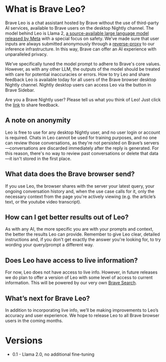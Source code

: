 # What is Brave Leo?

Brave Leo is a chat assistant hosted by Brave without the use of third-party AI services, available to Brave users on the desktop Nightly channel. The model behind Leo is Llama 2, [a source-available large language model released by Meta](https://about.fb.com/news/2023/07/llama-2/) with a special focus on safety. We’ve made sure that user inputs are always submitted anonymously through a [reverse-proxy](https://en.wikipedia.org/wiki/Reverse_proxy) to our inference infrastructure. In this way, Brave can offer an AI experience with unparalleled privacy.

We’ve specifically tuned the model prompt to adhere to Brave's core values. However, as with any other LLM, the outputs of the model should be treated with care for potential inaccuracies or errors.
How to try Leo and share feedback
Leo is available today for all users of the Brave browser desktop Nightly channel. Nightly desktop users can access Leo via the  button in Brave Sidebar.

Are you a Brave Nightly user? Please tell us what you think of Leo! Just click the [link](https://community.brave.com/c/new-feature-feedback/141) to share feedback.

## A note on anonymity
Leo is free to use for any desktop Nightly user, and no user login or account is required. Chats in Leo cannot be used for training purposes, and no one can review those conversations, as they're not persisted on Brave’s servers—conversations are discarded immediately after the reply is generated. For this reason, there's no way to review past conversations or delete that data—it isn't stored in the first place.

## What data does the Brave browser send?
If you use Leo, the browser shares with the server your latest query, your ongoing conversation history and, when the use case calls for it, only the necessary context from the page you're actively viewing (e.g. the article’s text, or the youtube video transcript).

## How can I get better results out of Leo?
As with any AI, the more specific you are with your prompts and context, the better the results Leo can provide. Remember to give Leo clear, detailed instructions and, if you don't get exactly the answer you're looking for, to try wording your query/prompt a different way.

## Does Leo have access to live information?
For now, Leo does not have access to live info. However, in future releases we do plan to offer a version of Leo with some level of access to current information. This will be powered by our very own [Brave Search](https://brave.com/search/).

## What’s next for Brave Leo?
In addition to incorporating live info, we’ll be making improvements to Leo’s accuracy and user experience. We hope to release Leo to all Brave browser users in the coming months.

# Versions

* 0.1 - Llama 2.0, no additional fine-tuning
